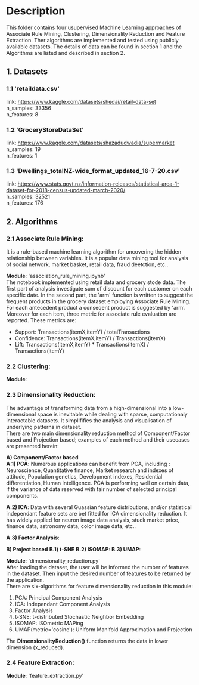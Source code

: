 # Description
This folder contains four usupervised Machine Learning approaches of Associate Rule Mining, Clustering, Dimensionality Reduction and Feature Extraction. Ther algorithms are implemented and tested using publicly available datasets. The details of data can be found in section 1 and the Algorithms are listed and described in section 2.  

## 1. Datasets
### 1.1 'retaildata.csv'
link: https://www.kaggle.com/datasets/shedai/retail-data-set
<br>n_samples: 33356
<br>n_features: 8

### 1.2 'GroceryStoreDataSet'
link: https://www.kaggle.com/datasets/shazadudwadia/supermarket
<br>n_samples: 19
<br>n_features: 1

### 1.3 'Dwellings_totalNZ-wide_format_updated_16-7-20.csv'
link: https://www.stats.govt.nz/information-releases/statistical-area-1-dataset-for-2018-census-updated-march-2020/
<br>n_samples: 32521 
<br>n_features: 176


## 2. Algorithms

### 2.1 Associate Rule Mining:

It is a rule-based machine learning algorithm for uncovering the hidden relationship between variables. It is a popular data mining tool for analysis of social network, market basket, retail data, fraud deetction, etc..

**Module**: 'association_rule_mining.ipynb'
<br>The notebook implemented using retail data and grocery stode data. 
The first part of analysis investigate sum of discount for each customer on each specific date. 
In the second part, the 'arm' function is written to suggest the frequent products in the grocery dataset employing Associate Rule Mining. For each antecedent product a conseqent product is suggested by 'arm'. Moreover for each item, three metric for associate rule evaluation are reported. These metrics are:
* Support: Transactions(itemX,itemY) / totalTransactions
* Confidence: Transactions(itemX,itemY) / Transactions(itemX)
* Lift: Transactions(itemX,itemY) * Transactions(itemX) / Transactions(itemY)


### 2.2 Clustering:
**Module**: 





### 2.3 Dimensionality Reduction:
The advantage of transforming data from a high-dimensional into a low-dimensional space is inevitable while dealing with sparse, computationaly interactable datasets. It simplififies the analysis and visualisation of underlying patterns in dataset.  
There are two main dimensionality reduction method of Component/Factor based and Projection based; examples of each method and their usecases are presented herein:

**A) Component/Factor based**  
**A.1) PCA**: Numerous applications can benefit from PCA, including : Neuroscience, Quantitative finance, Market research and indexes of attitude, Population genetics, Development indexes, Residential differentiation, Human Intelligence. PCA is performing well on certain data, if the variance of data reserved with fair number of selected principal components.

**A.2) ICA**: Data with several Guassian feature distributions, and/or statistical independant feature sets are bet fitted for ICA dimensionality reduction. It has widely applied for neuron image data analysis, stuck market price, finance data, astronomy data, color image data, etc..

**A.3) Factor Analysis**:

**B) Project based**
**B.1) t-SNE**
**B.2) ISOMAP**:
**B.3) UMAP**: 
    
**Module**: 'dimensionality_reduction.py'
<br>After loading the dataset, the user will be informed the number of features in the dataset. Then input the desired number of features to be returned by the application.   
There are six-algorithms for feature dimensionality reduction in this module: 
1. PCA: Principal Component Analysis
2. ICA: Independant Component Analysis
3. Factor Analysis
4. t-SNE: t-distributed Stochastic Neighbor Embedding
5. ISOMAP: ISOmetric MAPing
6. UMAP(metric='cosine'): Uniform Manifold Approximation and Projection

The **DimensionalityReduction()** function returns the data in lower dimension (x_reduced). 


### 2.4 Feature Extraction:
**Module**: 'feature_extraction.py'
<br>




















